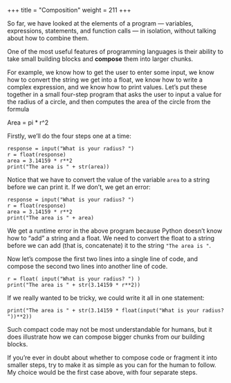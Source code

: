 +++
title = "Composition"
weight = 211
+++

So far, we have looked at the elements of a program &#8212; variables, expressions,
statements, and function calls &#8212; in isolation, without talking about how to combine them.

One of the most useful features of programming languages is their ability to
take small building blocks and **compose** them into larger chunks.

For example, we know how to get the user to enter some input, we know how to
convert the string we get into a float, we know how to write a complex expression, and
we know how to print values. Let&#8217;s put these together in a small four-step program that
asks the user to input a value for the radius of a circle, and then
computes the area of the circle from the formula

Area = pi * r^2

Firstly, we&#8217;ll do the four steps one at a time:


```
response = input("What is your radius? ")
r = float(response)
area = 3.14159 * r**2
print("The area is " + str(area))
```

Notice that we have to convert the value of the variable ```area``` to a string before we can print it. If we don&#8217;t, we get an error:


```
response = input("What is your radius? ")
r = float(response)
area = 3.14159 * r**2
print("The area is " + area)
```

We get a runtime error in the above program because Python doesn&#8217;t know how to &#8220;add&#8221; a string and a float. We need to convert the float to a string before we can add (that is, concatenate) it to the string ```"The area is "```.

Now let&#8217;s compose the first two lines into a single line of code, and compose the
second two lines into another line of code.

```
r = float( input("What is your radius? ") )
print("The area is " + str(3.14159 * r**2))
```

If we really wanted to be tricky, we could write it all in one statement:

```
print("The area is " + str(3.14159 * float(input("What is your radius? "))**2))
```

Such compact code may not be most understandable for humans, but it does
illustrate how we can compose bigger chunks from our building blocks.

If you&#8217;re ever in doubt about whether to compose code or fragment it into smaller steps,
try to make it as simple as you can for the human to follow.  My choice would
be the first case above, with four separate steps.

